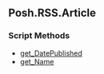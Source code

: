 ## Posh.RSS.Article


### Script Methods


* [get_DatePublished](get_DatePublished.md)
* [get_Name](get_Name.md)
